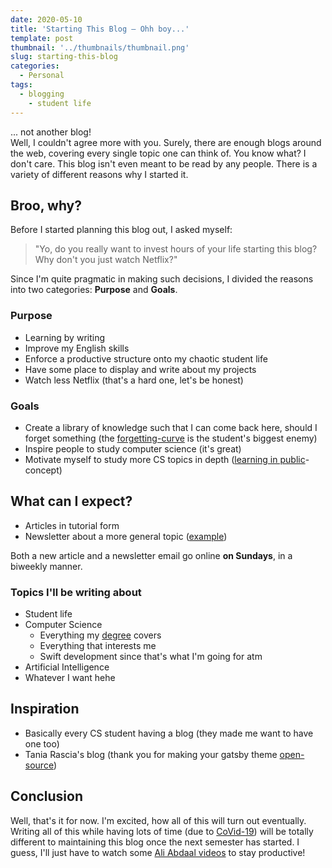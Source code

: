 ```yaml
---
date: 2020-05-10
title: 'Starting This Blog – Ohh boy...'
template: post
thumbnail: '../thumbnails/thumbnail.png'
slug: starting-this-blog
categories:
  - Personal
tags:
  - blogging
	- student life
---
```


... not another blog!\
Well, I couldn't agree more with you. Surely, there are enough blogs around the web,
covering every single topic one can think of. You know what? I don't care. This blog
isn't even meant to be read by any people. There is a variety of different reasons why
I started it.

## Broo, why?

Before I started planning this blog out, I asked myself:

> "Yo, do you really want to invest hours of your life starting
this blog? Why don't you just watch Netflix?"

Since I'm quite pragmatic in making such decisions, I divided the reasons into
two categories: **Purpose** and **Goals**.

### Purpose

- Learning by writing
- Improve my English skills
- Enforce a productive structure onto my chaotic student life
- Have some place to display and write about my projects
- Watch less Netflix (that's a hard one, let's be honest)

### Goals

- Create a library of knowledge such that I can come back here, should I forget
something (the [forgetting-curve](https://en.wikipedia.org/wiki/Forgetting_curve)
is the student's biggest enemy)
- Inspire people to study computer science (it's great)
- Motivate myself to study more CS topics in depth ([learning in public](/learn)-concept)


## What can I expect?

- Articles in tutorial form
- Newsletter about a more general topic ([example](/example))

Both a new article and a newsletter email go online **on Sundays**, in a biweekly manner.

### Topics I'll be writing about

- Student life
- Computer Science
	- Everything my [degree](/me) covers
	- Everything that interests me
	- Swift development since that's what I'm going for atm
- Artificial Intelligence
- Whatever I want hehe


## Inspiration

- Basically every CS student having a blog (they made me want to have one too)
- Tania Rascia's blog (thank you for making your gatsby theme [open-source](https://github.com/taniarascia/taniarascia.com))

## Conclusion

Well, that's it for now. I'm excited, how all of this will turn out eventually.
Writing all of this while having lots of time (due to [CoVid-19](link)) will be
totally different to maintaining this blog once the next semester has started.
I guess, I'll just have to watch some [Ali Abdaal videos](link) to stay productive!